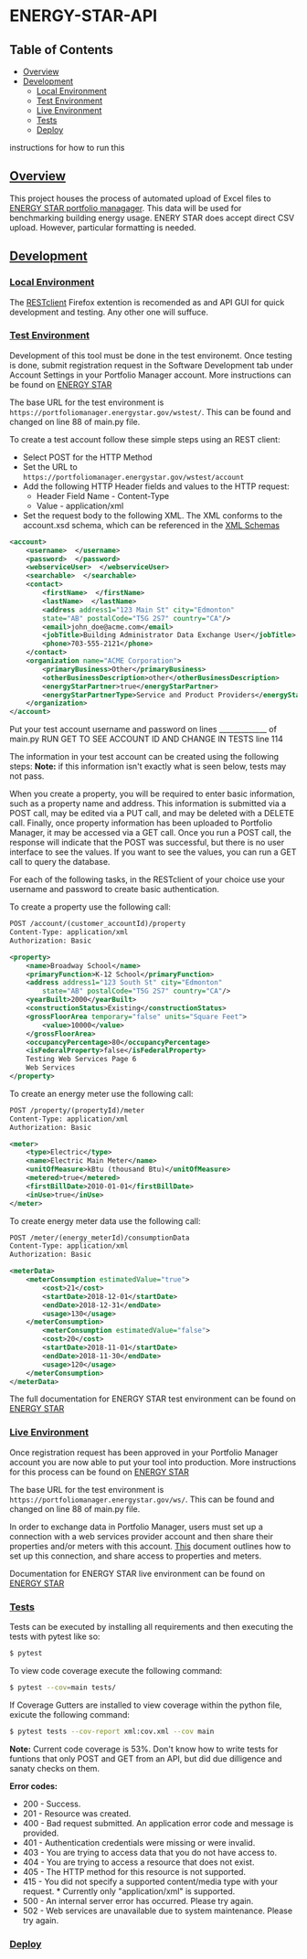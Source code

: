 # ENERGY-STAR-API

## Table of Contents 

* [Overview](#overview)
* [Development](#dev)
    * [Local Environment](#local_env)
    * [Test Environment](#test_env)
    * [Live Environment](#live_env)
    * [Tests](#tests)
    * [Deploy](#deploy)

instructions for how to run this

## [Overview](#overview)

This project houses the process of automated upload of Excel files to [ENERGY STAR portfolio managager](https://portfoliomanager.energystar.gov). This data will be used for benchmarking building energy usage. ENERY STAR does accept direct CSV upload. However, particular formatting is needed. 

## [Development](#dev)

### [Local Environment](#local_env)

The [RESTclient](https://addons.mozilla.org/en-US/firefox/addon/restclient/?utm_source=addons.mozilla.org&utm_medium=referral&utm_content=search) Firefox extention is recomended as and API GUI for quick development and testing. Any other one will suffuce.

### [Test Environment](#test_env)
Development of this tool must be done in the test environemt. Once testing is done, submit registration request in the Software Development tab under Account Settings in your Portfolio Manager account. More instructions can be found on [ENERGY STAR](https://www.energystar.gov/buildings/resources_audience/service_product_providers/existing_buildings/benchmarking_clients//use_pm_web_services)

The base URL for the test environment is `https://portfoliomanager.energystar.gov/wstest/`. This can be found and changed on line 88 of main.py file.

To create a test account follow these simple steps using an REST client:
* Select POST for the HTTP Method
* Set the URL to `https://portfoliomanager.energystar.gov/wstest/account`
* Add the following HTTP Header fields and values to the HTTP request:
    * Header Field Name - Content-Type
    * Value - application/xml
* Set the request body to the following XML. The XML conforms to the account.xsd schema, which can be referenced in the [XML Schemas](https://portfoliomanager.energystar.gov/webservices/home/test/api/account/account/post)

```xml
<account>
    <username>  </username>
    <password>  </password>
    <webserviceUser>  </webserviceUser>
    <searchable>  </searchable>
    <contact>
        <firstName>  </firstName>
        <lastName>  </lastName>
        <address address1="123 Main St" city="Edmonton"
        state="AB" postalCode="T5G 2S7" country="CA"/>
        <email>john_doe@acme.com</email>
        <jobTitle>Building Administrator Data Exchange User</jobTitle>
        <phone>703-555-2121</phone>
    </contact>
    <organization name="ACME Corporation">
        <primaryBusiness>Other</primaryBusiness>
        <otherBusinessDescription>other</otherBusinessDescription>
        <energyStarPartner>true</energyStarPartner>
        <energyStarPartnerType>Service and Product Providers</energyStarPartnerType>
    </organization>
</account>
```
Put your test account username and password on lines _____________ of main.py
RUN GET TO SEE ACCOUNT ID AND CHANGE IN TESTS line 114

The information in your test account can be created using the following steps:
__Note:__ if this information isn't exactly what is seen below, tests may not pass.

When you create a property, you will be required to enter basic information, such as a property name and address. This information is submitted via a POST call, may be edited via a PUT call, and may be deleted with a DELETE call. Finally, once property information has been uploaded to Portfolio Manager, it may be accessed via a GET call. Once you run a POST call, the response will indicate that the POST was successful, but there is no user interface to see the values. If you want to see the values, you can run a GET call to query the database. 

For each of the following tasks, in the RESTclient of your choice use your username and password to create basic authentication. 

To create a property use the following call:
``` xml
POST /account/(customer_accountId)/property
Content-Type: application/xml
Authorization: Basic

<property>
    <name>Broadway School</name>
    <primaryFunction>K-12 School</primaryFunction>
    <address address1="123 South St" city="Edmonton"
        state="AB" postalCode="T5G 2S7" country="CA"/>
    <yearBuilt>2000</yearBuilt>
    <constructionStatus>Existing</constructionStatus>
    <grossFloorArea temporary="false" units="Square Feet">
        <value>10000</value>
    </grossFloorArea>
    <occupancyPercentage>80</occupancyPercentage>
    <isFederalProperty>false</isFederalProperty>
    Testing Web Services Page 6
    Web Services
</property>
```

To create an energy meter use the following call:
``` xml
POST /property/(propertyId)/meter
Content-Type: application/xml
Authorization: Basic

<meter>
    <type>Electric</type>
    <name>Electric Main Meter</name>
    <unitOfMeasure>kBtu (thousand Btu)</unitOfMeasure>
    <metered>true</metered>
    <firstBillDate>2010-01-01</firstBillDate>
    <inUse>true</inUse>
</meter>
```

To create energy meter data use the following call:
``` xml
POST /meter/(energy_meterId)/consumptionData
Content-Type: application/xml
Authorization: Basic

<meterData>
    <meterConsumption estimatedValue="true">
        <cost>21</cost>
        <startDate>2018-12-01</startDate>
        <endDate>2018-12-31</endDate>
        <usage>130</usage>
    </meterConsumption>
        <meterConsumption estimatedValue="false">
        <cost>20</cost>
        <startDate>2018-11-01</startDate>
        <endDate>2018-11-30</endDate>
        <usage>120</usage>
    </meterConsumption>
</meterData>
```

The full documentation for ENERGY STAR test environment can be found on [ENERGY STAR](https://portfoliomanager.energystar.gov/webservices/home/test/api;jsessionid=31B86EFB940286445D37997C8E98016C)

### [Live Environment](#live_env)
Once registration request has been approved in your Portfolio Manager account you are now able to put your tool into production. 
More instructions for this process can be found on [ENERGY STAR](https://www.energystar.gov/buildings/resources_audience/service_product_providers/existing_buildings/benchmarking_clients//use_pm_web_services)

The base URL for the test environment is `https://portfoliomanager.energystar.gov/ws/`. This can be found and changed on line 88 of main.py file.

In order to exchange data in Portfolio Manager, users must set up a connection with a web services provider account and then share their properties and/or meters with this account. [This](https://portfoliomanager.energystar.gov/webservices/pdf/Connection_and_Sharing_for_Data_Exchange_en_US.pdf) document outlines how to set up this connection, and share access to properties and meters. 

Documentation for ENERGY STAR live environment can be found on [ENERGY STAR](https://portfoliomanager.energystar.gov/webservices/home/api)

### [Tests](#tests)
Tests can be executed by installing all requirements  and then executing the tests with pytest like so:
```bash
$ pytest
```
To view code coverage execute the following command:
```bash
$ pytest --cov=main tests/
```
If Coverage Gutters are installed to view coverage within the python file, exicute the following command:
```bash
$ pytest tests --cov-report xml:cov.xml --cov main
```

__Note:__ Current code coverage is 53%. Don't know how to write tests for funtions that only POST and GET from an API, but did due dilligence and sanaty checks on them.

__Error codes:__
* 200 - Success.
* 201 - Resource was created.
* 400 - Bad request submitted. An application error code and message is provided.
* 401 - Authentication credentials were missing or were invalid.
* 403 - You are trying to access data that you do not have access to.
* 404 - You are trying to access a resource that does not exist.
* 405 - The HTTP method for this resource is not supported.
* 415 - You did not specify a supported content/media type with your request. * Currently only "application/xml" is supported.
* 500 - An internal server error has occurred. Please try again.
* 502 - Web services are unavailable due to system maintenance. Please try again.

### [Deploy](#deploy)
